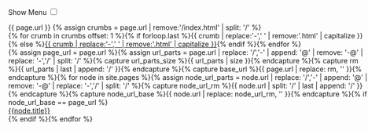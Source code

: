 ---
---

<html lang="en"><head>
	<meta charset="UTF-8">
	<title>CSS Only Navigation Menu</title>
	<meta name="viewport" content="width=device-width, initial-scale=1">
	<style>/*Strip the ul of padding and list styling*/
ul {
	list-style-type:none;
	margin:0;
	padding:0;
	position: absolute;
}

/*Create a horizontal list with spacing*/
li {
	display:inline-block;
	float: left;
	margin-right: 1px;
}

/*Style for menu links*/
li a {
	display:block;
	min-width:140px;
	height: 50px;
	text-align: center;
	line-height: 50px;
	font-family: "Helvetica Neue", Helvetica, Arial, sans-serif;
	color: #fff;
	background: #2f3036;
	text-decoration: none;
}

/*Hover state for top level links*/
li:hover a {
	background: #19c589;
}

/*Style for dropdown links*/
li:hover ul a {
	background: #f3f3f3;
	color: #2f3036;
	height: 40px;
	line-height: 40px;
}

/*Hover state for dropdown links*/
li:hover ul a:hover {
	background: #19c589;
	color: #fff;
}

/*Hide dropdown links until they are needed*/
li ul {
	display: none;
}

/*Make dropdown links vertical*/
li ul li {
	display: block;
	float: none;
}

/*Prevent text wrapping*/
li ul li a {
	width: auto;
	min-width: 100px;
	padding: 0 20px;
}

/*Display the dropdown on hover*/
ul li a:hover + .hidden, .hidden:hover {
	display: block;
}

/*Style 'show menu' label button and hide it by default*/
.show-menu {
	font-family: "Helvetica Neue", Helvetica, Arial, sans-serif;
	text-decoration: none;
	color: #fff;
	background: #19c589;
	text-align: center;
	padding: 10px 0;
	display: none;
}

/*Hide checkbox*/
input[type=checkbox]{
    display: none;
    -webkit-appearance: none;
}

/*Show menu when invisible checkbox is checked*/
input[type=checkbox]:checked ~ #menu{
    display: block;
}


/*Responsive Styles*/

@media screen and (max-width : 760px){
	/*Make dropdown links appear inline*/
	ul {
		position: static;
		display: none;
	}
	/*Create vertical spacing*/
	li {
		margin-bottom: 1px;
	}
	/*Make all menu links full width*/
	ul li, li a {
		width: 100%;
	}
	/*Display 'show menu' link*/
	.show-menu {
		display:block;
	}
}</style>
</head>


<body>

<label for="show-menu" class="show-menu">Show Menu</label>
<input type="checkbox" id="show-menu" role="button">

<ul id="menu">
{{ page.url }}
{% assign crumbs = page.url | remove:'/index.html' | split: '/' %}

<li>{%
for crumb in crumbs offset: 1 %}{%
if forloop.last %}<a>{{ crumb | replace:'-',' ' | remove:'.html' | capitalize }}</a>{% 
else %}<a href="{% assign crumb_limit = forloop.index | plus: 1 %}{% for crumb in crumbs limit: crumb_limit %}{{ crumb | append: '/' }}{% endfor %}">{{ crumb | replace:'-',' ' | remove:'.html' | capitalize }}</a>{% 
endif %}{%
endfor %}

<ul class="hidden">{% 
assign page_url = page.url %}{% 
assign url_parts = page.url | replace: '/','-' | append: '@' | remove: '-@' | replace: '-','/' | split: '/' %}{% 
capture url_parts_size %}{{ url_parts | size }}{% endcapture %}{% 
capture rm %}{{ url_parts | last | append: '/' }}{% endcapture %}{% 
capture base_url %}{{ page.url | replace: rm, '' }}{% endcapture %}{% 
for node in site.pages %}{%
assign node_url_parts = node.url | replace: '/','-' | append: '@' | remove: '-@' | replace: '-','/' | split: '/' %}{% capture node_url_rm %}{{ node.url | split: '/' | last | append: '/' }}{% endcapture %}{% 
capture node_url_base %}{{ node.url | replace: node_url_rm, '' }}{% endcapture %}{% 
if node_url_base == page_url %}<li><a href="{{node.url}}">{{node.title}}</a></li>{% endif %}{%
endfor %}
</ul>
</ul>
</body>
</html>
